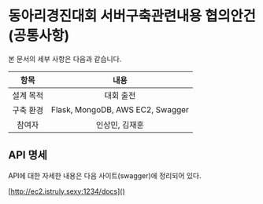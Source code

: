 # 동아리경진대회 서버구축관련내용 협의안건(공통사항)

본 문서의 세부 사항은 다음과 같습니다.

|   항목    |                      내용                      |
| :-------: | :--------------------------------------------:|
| 설계 목적 |                   대회 출전                    |
| 구축 환경 | Flask, MongoDB, AWS EC2, Swagger              |
|  참여자   |                 인상민, 김재훈                 |


## API 명세

API에 대한 자세한 내용은 다음 사이트(swagger)에 정리되어 있다.

[http://ec2.istruly.sexy:1234/docs]()

